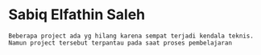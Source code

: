 # Sabiq Elfathin Saleh 

```
Beberapa project ada yg hilang karena sempat terjadi kendala teknis. Namun project tersebut terpantau pada saat proses pembelajaran
```
